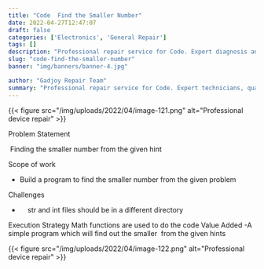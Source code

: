 ```yaml
---
title: "Code  Find the Smaller Number"
date: 2022-04-27T12:47:07
draft: false
categories: ['Electronics', 'General Repair']
tags: []
description: "Professional repair service for Code. Expert diagnosis and quality repairs in Bangalore."
slug: "code-find-the-smaller-number"
banner: "img/banners/banner-4.jpg"

author: "Gadjoy Repair Team"
summary: "Professional repair service for Code. Expert technicians, quality parts, warranty included."
---
```


{{< figure src="/img/uploads/2022/04/image-121.png" alt="Professional device repair" >}}

Problem Statement

&nbsp;Finding the smaller number from the given hint

Scope of work

- Build a program to find the smaller number from the given problem

Challenges

- &nbsp;&nbsp;&nbsp; str and int files should be in a different directory

Execution Strategy Math functions are used to do the code Value Added -A simple program which will find out the smaller&nbsp; from the given hints

{{< figure src="/img/uploads/2022/04/image-122.png" alt="Professional device repair" >}}